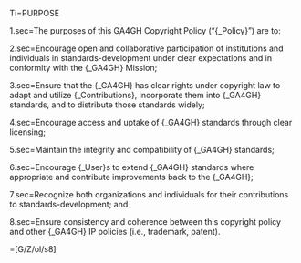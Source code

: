 Ti=PURPOSE

1.sec=The purposes of this GA4GH Copyright Policy (“{_Policy}”) are to:

2.sec=Encourage open and collaborative participation of institutions and individuals in standards-development under clear expectations and in conformity with the {_GA4GH} Mission;

3.sec=Ensure that the {_GA4GH} has clear rights under copyright law to adapt and utilize {_Contributions}, incorporate them into {_GA4GH} standards, and to distribute those standards widely;

4.sec=Encourage access and uptake of {_GA4GH} standards through clear licensing;

5.sec=Maintain the integrity and compatibility of {_GA4GH} standards; 

6.sec=Encourage {_User}s to extend {_GA4GH} standards where appropriate and contribute improvements back to the {_GA4GH}; 

7.sec=Recognize both organizations and individuals for their contributions to standards-development; and 

8.sec=Ensure consistency and coherence between this copyright policy and other {_GA4GH} IP policies (i.e., trademark, patent).

=[G/Z/ol/s8]
